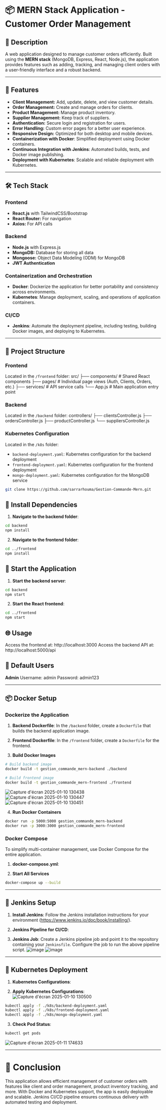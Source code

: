 # 📦 MERN Stack Application - Customer Order Management

## 📝 Description
A web application designed to manage customer orders efficiently. Built using the **MERN stack** (MongoDB, Express, React, Node.js), the application provides features such as adding, tracking, and managing client orders with a user-friendly interface and a robust backend.

---

## 🚀 Features
- **Client Management:** Add, update, delete, and view customer details.
- **Order Management:** Create and manage orders for clients.
- **Product Management:** Manage product inventory.
- **Supplier Management:** Keep track of suppliers.
- **Authentication:** Secure login and registration for users.
- **Error Handling:** Custom error pages for a better user experience.
- **Responsive Design:** Optimized for both desktop and mobile devices.
- **Containerization with Docker**: Simplified deployment using Docker containers.
- **Continuous Integration with Jenkins**: Automated builds, tests, and Docker image publishing.
- **Deployment with Kubernetes**: Scalable and reliable deployment with Kubernetes.

---

## 🛠️ Tech Stack
### **Frontend**
- **React.js** with TailwindCSS/Bootstrap
- **React Router:** For navigation
- **Axios:** For API calls

### **Backend**
- **Node.js** with Express.js
- **MongoDB:** Database for storing all data
- **Mongoose:** Object Data Modeling (ODM) for MongoDB
- **JWT Authentication**

### **Containerization and Orchestration**
- **Docker**: Dockerize the application for better portability and consistency across environments.
- **Kubernetes**: Manage deployment, scaling, and operations of application containers.

### **CI/CD**
- **Jenkins**: Automate the deployment pipeline, including testing, building Docker images, and deploying to Kubernetes.

---

## 📂 Project Structure

### **Frontend**
Located in the `/frontend` folder:
src/ ├── components/ # Shared React components ├── pages/ # Individual page views (Auth, Clients, Orders, etc.) ├── services/ # API service calls └── App.js # Main application entry point

### **Backend**
Located in the `/backend` folder:
controllers/ ├── clientsController.js ├── ordersController.js ├── productController.js └── suppliersController.js

### **Kubernetes Configuration**
Located in the `/k8s` folder:
- `backend-deployment.yaml`: Kubernetes configuration for the backend deployment
- `frontend-deployment.yaml`: Kubernetes configuration for the frontend deployment
- `mongo-deployment.yaml`: Kubernetes configuration for the MongoDB service

```bash
git clone https://github.com/sarrarhouma/Gestion-Commande-Mern.git
```
## 📂 Install Dependencies

1. **Navigate to the backend folder**:

```bash
cd backend
npm install
```

2. **Navigate to the frontend folder**:

```bash
cd ../frontend
npm install
```

## 📂 Start the Application

1. **Start the backend server**:

```bash
cd backend
npm start
```

2. **Start the React frontend**:

```bash
cd ../frontend
npm start
```

## 🌐 Usage
Access the frontend at: http://localhost:3000
Access the backend API at: http://localhost:5000/api

## 🔑 Default Users

**Admin**
Username: admin
Password: admin123

---

## 📦 Docker Setup

### Dockerize the Application
1. **Backend Dockerfile**: In the `/backend` folder, create a `Dockerfile` that builds the backend application image.

2. **Frontend Dockerfile**: In the `/frontend` folder, create a `Dockerfile` for the frontend.

3. **Build Docker Images**

```bash
# Build backend image
docker build -t gestion_commande_mern-backend ./backend

# Build frontend image
docker build -t gestion_commande_mern-frontend ./frontend
```
![Capture d'écran 2025-01-10 130438](https://github.com/user-attachments/assets/dc906f79-2e37-46f4-b38a-adeb8eb3cc31)
![Capture d'écran 2025-01-10 130447](https://github.com/user-attachments/assets/dc1ea2c9-d22d-4c28-841b-d6b3182f072b)
![Capture d'écran 2025-01-10 130451](https://github.com/user-attachments/assets/0cf3d68d-70c9-49c0-8529-a905ac5a23e2)



4. **Run Docker Containers**

```bash
docker run -p 5000:5000 gestion_commande_mern-backend
docker run -p 3000:3000 gestion_commande_mern-frontend
```

### Docker Compose
To simplify multi-container management, use Docker Compose for the entire application.

1. **docker-compose.yml**:


2. **Start All Services**

```bash
docker-compose up --build
```

---

## 🤖 Jenkins Setup

1. **Install Jenkins**: Follow the Jenkins installation instructions for your environment (https://www.jenkins.io/doc/book/installing/).

2. **Jenkins Pipeline for CI/CD**:



3. **Jenkins Job**: Create a Jenkins pipeline job and point it to the repository containing your `Jenkinsfile`. Configure the job to run the above pipeline script.
![image](https://github.com/user-attachments/assets/93a8727b-6cb9-4faf-a739-d213371d3468)
![image](https://github.com/user-attachments/assets/d592312a-784c-4252-a2ad-b418867c0892)

---

## 🚢 Kubernetes Deployment

1. **Kubernetes Configurations**:

2. **Apply Kubernetes Configurations**:
![Capture d'écran 2025-01-10 130500](https://github.com/user-attachments/assets/ad3a3a88-9b73-4d32-a5ec-7baba7141e97)

```bash
kubectl apply -f ./k8s/backend-deployment.yaml
kubectl apply -f ./k8s/frontend-deployment.yaml
kubectl apply -f ./k8s/mongo-deployment.yaml
```

3. **Check Pod Status**:

```bash
kubectl get pods
```
![Capture d'écran 2025-01-11 174633](https://github.com/user-attachments/assets/4018f7e4-5d85-4921-82da-1ce9d30a821e)

---

# 📝 Conclusion
This application allows efficient management of customer orders with features like client and order management, product inventory tracking, and more. With Docker and Kubernetes support, the app is easily deployable and scalable. Jenkins CI/CD pipeline ensures continuous delivery with automated testing and deployment.

